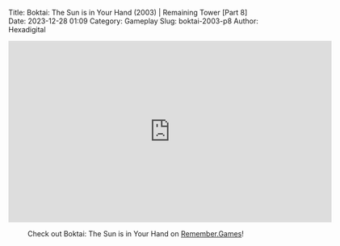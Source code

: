 Title: Boktai: The Sun is in Your Hand (2003) | Remaining Tower [Part 8]
Date: 2023-12-28 01:09
Category: Gameplay
Slug: boktai-2003-p8
Author: Hexadigital

<center><iframe src="https://www.youtube.com/embed/rx28DpVagiE?feature=oembed" allow="accelerometer; autoplay; encrypted-media; gyroscope; picture-in-picture" width="640" height="360" frameborder="0"></iframe>

Check out Boktai: The Sun is in Your Hand on [Remember.Games](https://remember.games/game/107/boktai-the-sun-is-in-your-hand/)!</center>